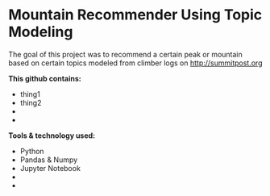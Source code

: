 # Mountain Recommender Using Topic Modeling

The goal of this project was to recommend a certain peak or mountain based on certain topics modeled from climber logs on http://summitpost.org

**This github contains:**
- thing1
- thing2
- 
- 

**Tools & technology used:**
- Python
- Pandas & Numpy
- Jupyter Notebook
- 
- 
